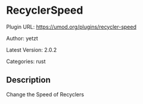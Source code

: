 # RecyclerSpeed

Plugin URL: https://umod.org/plugins/recycler-speed

Author: yetzt

Latest Version: 2.0.2

Categories: rust

## Description

Change the Speed of Recyclers
